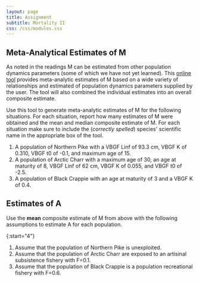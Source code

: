 ```yaml
---
layout: page
title: Assignment
subtitle: Mortality II
css: /css/modules.css
---
```


## Meta-Analytical Estimates of M
As noted in the readings M can be estimated from other population dynamics parameters (some of which we have not yet learned). This [online tool](https://connect.fisheries.noaa.gov/natural-mortality-tool/) provides meta-analytic estimates of M based on a wide variety of relationships and estimated of population dynamics parameters supplied by the user. The tool will also combined the individual estimates into an overall composite estimate.

Use this tool to generate meta-analytic estimates of M for the following situations. For each situation, report how many estimates of M were obtained and the mean and median composite estimate of M. For each situation make sure to include the (*correctly spelled*) species' scientific name in the appropriate box of the tool.

1. A population of Northern Pike with a VBGF Linf of 93.3 cm, VBGF K of 0.310, VBGF t0 of -0.1, and maximum age of 15. 
1. A population of Arctic Charr with a maximum age of 30, an age at maturity of 8, VBGF Linf of 62 cm, VBGF K of 0.055, and VBGF t0 of -2.5.
1. A population of Black Crappie with an age at maturity of 3 and a VBGF K of 0.4.

## Estimates of A
Use the **mean** composite estimate of M from above with the following assumptions to estimate A for each population.

{:start="4"}
1. Assume that the population of Northern Pike is unexploited.
1. Assume that the population of Arctic Charr are exposed to an artisinal subsistence fishery with F=0.1.
1. Assume that the population of Black Crappie is a population recreational fishery with F=0.6.
